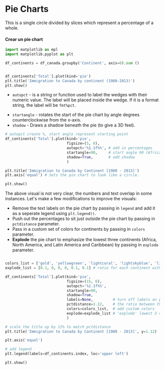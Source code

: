 # Pie Charts
This is a single circle divided by slices which represent a percentage of a whole.

#### Crear un pie chart

```python
import matplotlib as mpl
import matplotlib.pyplot as plt

df_continents = df_canada.groupby('Continent', axis=0).sum ()


df_continents['Total'].plot(kind='pie')
plt.title('Immigration to Canada by continent (1980-2013)')
plt.show()
```

- `autopct` -  is a string or function used to label the wedges with their numeric value. The label will be placed inside the wedge. If it is a format string, the label will be `fmt%pct`.
*   `startangle` - rotates the start of the pie chart by angle degrees counterclockwise from the x-axis.
*   `shadow` - Draws a shadow beneath the pie (to give a 3D feel).

```python
# autopct create %, start angle represent starting point
df_continents['Total'].plot(kind='pie',
                            figsize=(5, 6),
                            autopct='%1.1f%%', # add in percentages
                            startangle=90,     # start angle 90 (Africa)
                            shadow=True,       # add shadow      
                            )

plt.title('Immigration to Canada by Continent [1980 - 2013]')
plt.axis('equal') # Sets the pie chart to look like a circle.

plt.show()
```




The above visual is not very clear, the numbers and text overlap in some instances. Let's make a few modifications to improve the visuals:

-   Remove the text labels on the pie chart by passing in `legend` and add it as a seperate legend using `plt.legend()`.
-   Push out the percentages to sit just outside the pie chart by passing in `pctdistance` parameter.
-   Pass in a custom set of colors for continents by passing in `colors` parameter.
-   **Explode** the pie chart to emphasize the lowest three continents (Africa, North America, and Latin America and Caribbean) by passing in `explode` parameter.

```python

colors_list = ['gold', 'yellowgreen', 'lightcoral', 'lightskyblue', 'lightgreen', 'pink']
explode_list = [0.1, 0, 0, 0, 0.1, 0.1] # ratio for each continent with which to offset each wedge.

df_continents['Total'].plot(kind='pie',
                            figsize=(15, 6),
                            autopct='%1.1f%%', 
                            startangle=90,    
                            shadow=True,       
                            labels=None,         # turn off labels on pie chart
                            pctdistance=1.12,    # the ratio between the center of each pie slice and the start of the text generated by autopct 
                            colors=colors_list,  # add custom colors
                            explode=explode_list # 'explode' lowest 3 continents
                            )

# scale the title up by 12% to match pctdistance
plt.title('Immigration to Canada by Continent [1980 - 2013]', y=1.12) 

plt.axis('equal') 

# add legend
plt.legend(labels=df_continents.index, loc='upper left') 

plt.show()
```